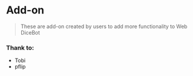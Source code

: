 # Add-on

> These are add-on created by users to add more functionality to Web DiceBot

### Thank to:

- Tobi
- pflip
